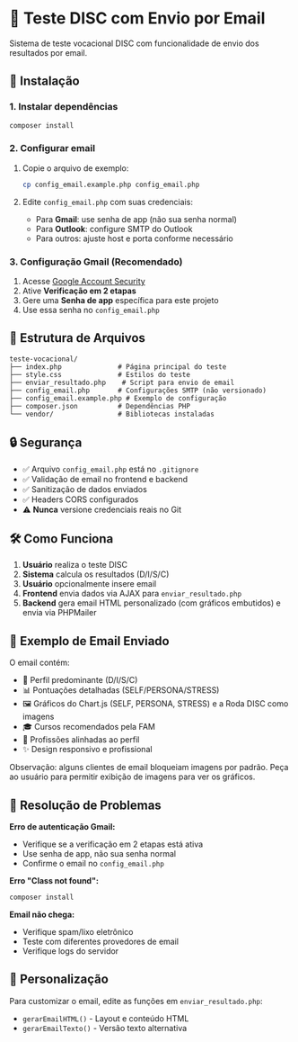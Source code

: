 # 📧 Teste DISC com Envio por Email

Sistema de teste vocacional DISC com funcionalidade de envio dos resultados por email.

## 🚀 Instalação

### 1. Instalar dependências
```bash
composer install
```

### 2. Configurar email
1. Copie o arquivo de exemplo:
   ```bash
   cp config_email.example.php config_email.php
   ```

2. Edite `config_email.php` com suas credenciais:
   - Para **Gmail**: use senha de app (não sua senha normal)
   - Para **Outlook**: configure SMTP do Outlook  
   - Para outros: ajuste host e porta conforme necessário

### 3. Configuração Gmail (Recomendado)
1. Acesse [Google Account Security](https://myaccount.google.com/security)
2. Ative **Verificação em 2 etapas**
3. Gere uma **Senha de app** específica para este projeto
4. Use essa senha no `config_email.php`

## 📁 Estrutura de Arquivos

```
teste-vocacional/
├── index.php              # Página principal do teste
├── style.css              # Estilos do teste
├── enviar_resultado.php    # Script para envio de email
├── config_email.php       # Configurações SMTP (não versionado)
├── config_email.example.php # Exemplo de configuração
├── composer.json          # Dependências PHP
└── vendor/                # Bibliotecas instaladas
```

## 🔒 Segurança

- ✅ Arquivo `config_email.php` está no `.gitignore`
- ✅ Validação de email no frontend e backend
- ✅ Sanitização de dados enviados
- ✅ Headers CORS configurados
- ⚠️ **Nunca** versione credenciais reais no Git

## 🛠️ Como Funciona

1. **Usuário** realiza o teste DISC
2. **Sistema** calcula os resultados (D/I/S/C)
3. **Usuário** opcionalmente insere email
4. **Frontend** envia dados via AJAX para `enviar_resultado.php`
5. **Backend** gera email HTML personalizado (com gráficos embutidos) e envia via PHPMailer

## 📧 Exemplo de Email Enviado

O email contém:
- 🎯 Perfil predominante (D/I/S/C)
- 📊 Pontuações detalhadas (SELF/PERSONA/STRESS)
- 🖼️ Gráficos do Chart.js (SELF, PERSONA, STRESS) e a Roda DISC como imagens
- 🎓 Cursos recomendados pela FAM
- 💼 Profissões alinhadas ao perfil
- ✨ Design responsivo e profissional

Observação: alguns clientes de email bloqueiam imagens por padrão. Peça ao usuário para permitir exibição de imagens para ver os gráficos.

## 🐛 Resolução de Problemas

**Erro de autenticação Gmail:**
- Verifique se a verificação em 2 etapas está ativa
- Use senha de app, não sua senha normal
- Confirme o email no `config_email.php`

**Erro "Class not found":**
```bash
composer install
```

**Email não chega:**
- Verifique spam/lixo eletrônico
- Teste com diferentes provedores de email
- Verifique logs do servidor

## 🔧 Personalização

Para customizar o email, edite as funções em `enviar_resultado.php`:
- `gerarEmailHTML()` - Layout e conteúdo HTML
- `gerarEmailTexto()` - Versão texto alternativa
